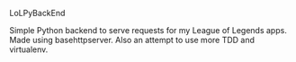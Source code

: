 LoLPyBackEnd

Simple Python backend to serve requests for my League of Legends apps.
Made using basehttpserver. Also an attempt to use more TDD and virtualenv.
